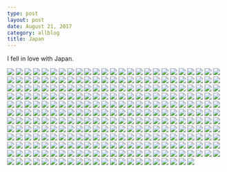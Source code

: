 ```yaml
---
type: post
layout: post
date: August 21, 2017
category: allblog
title: Japan
---
```


I fell in love with Japan.

<img class='post-img' src='{{ "/img/travel/Japan/IMG_20170727_144542.jpg" }}'/>
<img class='post-img' src='{{ "/img/travel/Japan/IMG_20170727_182942.jpg" }}'/>
<img class='post-img' src='{{ "/img/travel/Japan/IMG_20170727_184441.jpg" }}'/>
<img class='post-img' src='{{ "/img/travel/Japan/IMG_20170727_200330.jpg" }}'/>
<img class='post-img' src='{{ "/img/travel/Japan/IMG_20170727_210005.jpg" }}'/>
<img class='post-img' src='{{ "/img/travel/Japan/IMG_20170727_212751.jpg" }}'/>
<img class='post-img' src='{{ "/img/travel/Japan/IMG_20170727_222237.jpg" }}'/>
<img class='post-img' src='{{ "/img/travel/Japan/IMG_20170727_224914.jpg" }}'/>
<img class='post-img' src='{{ "/img/travel/Japan/IMG_20170727_231705.jpg" }}'/>
<img class='post-img' src='{{ "/img/travel/Japan/IMG_20170728_011257.jpg" }}'/>
<img class='post-img' src='{{ "/img/travel/Japan/IMG_20170728_013703.jpg" }}'/>
<img class='post-img' src='{{ "/img/travel/Japan/IMG_20170728_120305.jpg" }}'/>
<img class='post-img' src='{{ "/img/travel/Japan/IMG_20170728_122344.jpg" }}'/>
<img class='post-img' src='{{ "/img/travel/Japan/IMG_20170728_125957.jpg" }}'/>
<img class='post-img' src='{{ "/img/travel/Japan/IMG_20170728_130314.jpg" }}'/>
<img class='post-img' src='{{ "/img/travel/Japan/IMG_20170728_131445.jpg" }}'/>
<img class='post-img' src='{{ "/img/travel/Japan/IMG_20170728_132133.jpg" }}'/>
<img class='post-img' src='{{ "/img/travel/Japan/IMG_20170728_133724.jpg" }}'/>
<img class='post-img' src='{{ "/img/travel/Japan/IMG_20170728_134543.jpg" }}'/>
<img class='post-img' src='{{ "/img/travel/Japan/IMG_20170728_134602.jpg" }}'/>
<img class='post-img' src='{{ "/img/travel/Japan/IMG_20170728_134625.jpg" }}'/>
<img class='post-img' src='{{ "/img/travel/Japan/IMG_20170728_134720.jpg" }}'/>
<img class='post-img' src='{{ "/img/travel/Japan/IMG_20170728_134855.jpg" }}'/>
<img class='post-img' src='{{ "/img/travel/Japan/IMG_20170728_134936.jpg" }}'/>
<img class='post-img' src='{{ "/img/travel/Japan/IMG_20170728_135057.jpg" }}'/>
<img class='post-img' src='{{ "/img/travel/Japan/IMG_20170728_140126.jpg" }}'/>
<img class='post-img' src='{{ "/img/travel/Japan/IMG_20170728_143910.jpg" }}'/>
<img class='post-img' src='{{ "/img/travel/Japan/IMG_20170728_145020.jpg" }}'/>
<img class='post-img' src='{{ "/img/travel/Japan/IMG_20170728_145927.jpg" }}'/>
<img class='post-img' src='{{ "/img/travel/Japan/IMG_20170728_151631.jpg" }}'/>
<img class='post-img' src='{{ "/img/travel/Japan/IMG_20170728_153625.jpg" }}'/>
<img class='post-img' src='{{ "/img/travel/Japan/IMG_20170728_161403.jpg" }}'/>
<img class='post-img' src='{{ "/img/travel/Japan/IMG_20170728_161846.jpg" }}'/>
<img class='post-img' src='{{ "/img/travel/Japan/IMG_20170729_142511.jpg" }}'/>
<img class='post-img' src='{{ "/img/travel/Japan/IMG_20170729_145603.jpg" }}'/>
<img class='post-img' src='{{ "/img/travel/Japan/IMG_20170729_145749.jpg" }}'/>
<img class='post-img' src='{{ "/img/travel/Japan/IMG_20170729_150013.jpg" }}'/>
<img class='post-img' src='{{ "/img/travel/Japan/IMG_20170729_150308.jpg" }}'/>
<img class='post-img' src='{{ "/img/travel/Japan/IMG_20170729_152323.jpg" }}'/>
<img class='post-img' src='{{ "/img/travel/Japan/IMG_20170729_161927.jpg" }}'/>
<img class='post-img' src='{{ "/img/travel/Japan/IMG_20170729_164605.jpg" }}'/>
<img class='post-img' src='{{ "/img/travel/Japan/IMG_20170729_165238.jpg" }}'/>
<img class='post-img' src='{{ "/img/travel/Japan/IMG_20170729_170357.jpg" }}'/>
<img class='post-img' src='{{ "/img/travel/Japan/IMG_20170729_170512.jpg" }}'/>
<img class='post-img' src='{{ "/img/travel/Japan/IMG_20170729_171349.jpg" }}'/>
<img class='post-img' src='{{ "/img/travel/Japan/IMG_20170729_171417.jpg" }}'/>
<img class='post-img' src='{{ "/img/travel/Japan/IMG_20170729_171541.jpg" }}'/>
<img class='post-img' src='{{ "/img/travel/Japan/IMG_20170729_171934.jpg" }}'/>
<img class='post-img' src='{{ "/img/travel/Japan/IMG_20170729_172137.jpg" }}'/>
<img class='post-img' src='{{ "/img/travel/Japan/IMG_20170729_173115.jpg" }}'/>
<img class='post-img' src='{{ "/img/travel/Japan/IMG_20170729_173209.jpg" }}'/>
<img class='post-img' src='{{ "/img/travel/Japan/IMG_20170729_173448.jpg" }}'/>
<img class='post-img' src='{{ "/img/travel/Japan/IMG_20170729_174414.jpg" }}'/>
<img class='post-img' src='{{ "/img/travel/Japan/IMG_20170729_174726.jpg" }}'/>
<img class='post-img' src='{{ "/img/travel/Japan/IMG_20170729_180045.jpg" }}'/>
<img class='post-img' src='{{ "/img/travel/Japan/IMG_20170729_180248.jpg" }}'/>
<img class='post-img' src='{{ "/img/travel/Japan/IMG_20170729_200253.jpg" }}'/>
<img class='post-img' src='{{ "/img/travel/Japan/IMG_20170729_210706.jpg" }}'/>
<img class='post-img' src='{{ "/img/travel/Japan/IMG_20170729_225543.jpg" }}'/>
<img class='post-img' src='{{ "/img/travel/Japan/IMG_20170730_113601.jpg" }}'/>
<img class='post-img' src='{{ "/img/travel/Japan/IMG_20170730_114130.jpg" }}'/>
<img class='post-img' src='{{ "/img/travel/Japan/IMG_20170730_114326.jpg" }}'/>
<img class='post-img' src='{{ "/img/travel/Japan/IMG_20170730_114659.jpg" }}'/>
<img class='post-img' src='{{ "/img/travel/Japan/IMG_20170730_115707.jpg" }}'/>
<img class='post-img' src='{{ "/img/travel/Japan/IMG_20170730_122310.jpg" }}'/>
<img class='post-img' src='{{ "/img/travel/Japan/IMG_20170730_124552.jpg" }}'/>
<img class='post-img' src='{{ "/img/travel/Japan/IMG_20170730_125339.jpg" }}'/>
<img class='post-img' src='{{ "/img/travel/Japan/IMG_20170730_130908.jpg" }}'/>
<img class='post-img' src='{{ "/img/travel/Japan/IMG_20170730_140457.jpg" }}'/>
<img class='post-img' src='{{ "/img/travel/Japan/IMG_20170730_141743.jpg" }}'/>
<img class='post-img' src='{{ "/img/travel/Japan/IMG_20170730_142350.jpg" }}'/>
<img class='post-img' src='{{ "/img/travel/Japan/IMG_20170730_145354.jpg" }}'/>
<img class='post-img' src='{{ "/img/travel/Japan/IMG_20170730_170042.jpg" }}'/>
<img class='post-img' src='{{ "/img/travel/Japan/IMG_20170731_193201.jpg" }}'/>
<img class='post-img' src='{{ "/img/travel/Japan/IMG_20170731_204945.jpg" }}'/>
<img class='post-img' src='{{ "/img/travel/Japan/IMG_20170731_221243.jpg" }}'/>
<img class='post-img' src='{{ "/img/travel/Japan/IMG_20170731_223658.jpg" }}'/>
<img class='post-img' src='{{ "/img/travel/Japan/IMG_20170731_230056.jpg" }}'/>
<img class='post-img' src='{{ "/img/travel/Japan/IMG_2201.jpg" }}'/>
<img class='post-img' src='{{ "/img/travel/Japan/IMG_20170801_130353.jpg" }}'/>
<img class='post-img' src='{{ "/img/travel/Japan/IMG_20170801_144512.jpg" }}'/>
<img class='post-img' src='{{ "/img/travel/Japan/IMG_20170801_151703.jpg" }}'/>
<img class='post-img' src='{{ "/img/travel/Japan/IMG_20170801_152212.jpg" }}'/>
<img class='post-img' src='{{ "/img/travel/Japan/IMG_20170801_153031.jpg" }}'/>
<img class='post-img' src='{{ "/img/travel/Japan/IMG_20170801_162056.jpg" }}'/>
<img class='post-img' src='{{ "/img/travel/Japan/IMG_20170801_162317.jpg" }}'/>
<img class='post-img' src='{{ "/img/travel/Japan/IMG_20170802_043222.jpg" }}'/>
<img class='post-img' src='{{ "/img/travel/Japan/IMG_20170802_043725.jpg" }}'/>
<img class='post-img' src='{{ "/img/travel/Japan/IMG_20170802_044426.jpg" }}'/>
<img class='post-img' src='{{ "/img/travel/Japan/IMG_20170802_044830.jpg" }}'/>
<img class='post-img' src='{{ "/img/travel/Japan/IMG_20170802_045137.jpg" }}'/>
<img class='post-img' src='{{ "/img/travel/Japan/IMG_20170802_045527.jpg" }}'/>
<img class='post-img' src='{{ "/img/travel/Japan/IMG_20170802_045616.jpg" }}'/>
<img class='post-img' src='{{ "/img/travel/Japan/IMG_20170802_050152.jpg" }}'/>
<img class='post-img' src='{{ "/img/travel/Japan/IMG_20170802_050736.jpg" }}'/>
<img class='post-img' src='{{ "/img/travel/Japan/IMG_20170802_051009.jpg" }}'/>
<img class='post-img' src='{{ "/img/travel/Japan/IMG_20170802_052012.jpg" }}'/>
<img class='post-img' src='{{ "/img/travel/Japan/IMG_20170802_052444.jpg" }}'/>
<img class='post-img' src='{{ "/img/travel/Japan/IMG_20170802_053145.jpg" }}'/>
<img class='post-img' src='{{ "/img/travel/Japan/IMG_20170802_053648.jpg" }}'/>
<img class='post-img' src='{{ "/img/travel/Japan/IMG_20170802_053703.jpg" }}'/>
<img class='post-img' src='{{ "/img/travel/Japan/IMG_20170802_054238.jpg" }}'/>
<img class='post-img' src='{{ "/img/travel/Japan/IMG_20170802_054322.jpg" }}'/>
<img class='post-img' src='{{ "/img/travel/Japan/IMG_20170802_055132.jpg" }}'/>
<img class='post-img' src='{{ "/img/travel/Japan/IMG_20170802_060158.jpg" }}'/>
<img class='post-img' src='{{ "/img/travel/Japan/IMG_20170802_060951.jpg" }}'/>
<img class='post-img' src='{{ "/img/travel/Japan/IMG_20170802_061029.jpg" }}'/>
<img class='post-img' src='{{ "/img/travel/Japan/IMG_20170802_061246.jpg" }}'/>
<img class='post-img' src='{{ "/img/travel/Japan/IMG_20170802_062735.jpg" }}'/>
<img class='post-img' src='{{ "/img/travel/Japan/IMG_7819.jpg" }}'/>
<img class='post-img' src='{{ "/img/travel/Japan/IMG_20170802_063316.jpg" }}'/>
<img class='post-img' src='{{ "/img/travel/Japan/IMG_7832.jpg" }}'/>
<img class='post-img' src='{{ "/img/travel/Japan/IMG_20170802_064345.jpg" }}'/>
<img class='post-img' src='{{ "/img/travel/Japan/IMG_7842.jpg" }}'/>
<img class='post-img' src='{{ "/img/travel/Japan/IMG_20170802_070026.jpg" }}'/>
<img class='post-img' src='{{ "/img/travel/Japan/IMG_20170802_071741.jpg" }}'/>
<img class='post-img' src='{{ "/img/travel/Japan/IMG_20170802_073156.jpg" }}'/>
<img class='post-img' src='{{ "/img/travel/Japan/IMG_20170802_073659.jpg" }}'/>
<img class='post-img' src='{{ "/img/travel/Japan/IMG_7857.jpg" }}'/>
<img class='post-img' src='{{ "/img/travel/Japan/IMG_20170802_074023.jpg" }}'/>
<img class='post-img' src='{{ "/img/travel/Japan/IMG_20170802_083601.jpg" }}'/>
<img class='post-img' src='{{ "/img/travel/Japan/IMG_20170802_084158.jpg" }}'/>
<img class='post-img' src='{{ "/img/travel/Japan/IMG_20170802_090022.jpg" }}'/>
<img class='post-img' src='{{ "/img/travel/Japan/IMG_20170802_091711.jpg" }}'/>
<img class='post-img' src='{{ "/img/travel/Japan/IMG_20170802_104116.jpg" }}'/>
<img class='post-img' src='{{ "/img/travel/Japan/IMG_20170802_111746.jpg" }}'/>
<img class='post-img' src='{{ "/img/travel/Japan/IMG_20170802_112038.jpg" }}'/>
<img class='post-img' src='{{ "/img/travel/Japan/IMG_20170803_144843.jpg" }}'/>
<img class='post-img' src='{{ "/img/travel/Japan/IMG_20170804_211613.jpg" }}'/>
<img class='post-img' src='{{ "/img/travel/Japan/IMG_20170805_175634.jpg" }}'/>
<img class='post-img' src='{{ "/img/travel/Japan/IMG_20170805_175709.jpg" }}'/>
<img class='post-img' src='{{ "/img/travel/Japan/IMG_20170805_203141.jpg" }}'/>
<img class='post-img' src='{{ "/img/travel/Japan/IMG_20170805_213609.jpg" }}'/>
<img class='post-img' src='{{ "/img/travel/Japan/IMG_20170805_213630.jpg" }}'/>
<img class='post-img' src='{{ "/img/travel/Japan/IMG_20170806_003931.jpg" }}'/>
<img class='post-img' src='{{ "/img/travel/Japan/IMG_20170806_145513.jpg" }}'/>
<img class='post-img' src='{{ "/img/travel/Japan/IMG_20170806_185900.jpg" }}'/>
<img class='post-img' src='{{ "/img/travel/Japan/IMG_20170806_211919.jpg" }}'/>
<img class='post-img' src='{{ "/img/travel/Japan/IMG_20170807_072550.jpg" }}'/>
<img class='post-img' src='{{ "/img/travel/Japan/IMG_20170807_072635.jpg" }}'/>
<img class='post-img' src='{{ "/img/travel/Japan/IMG_20170807_072816.jpg" }}'/>
<img class='post-img' src='{{ "/img/travel/Japan/IMG_20170807_073938.jpg" }}'/>
<img class='post-img' src='{{ "/img/travel/Japan/IMG_20170807_074022.jpg" }}'/>
<img class='post-img' src='{{ "/img/travel/Japan/IMG_20170807_074819.jpg" }}'/>
<img class='post-img' src='{{ "/img/travel/Japan/IMG_20170807_075220.jpg" }}'/>
<img class='post-img' src='{{ "/img/travel/Japan/IMG_20170807_080009.jpg" }}'/>
<img class='post-img' src='{{ "/img/travel/Japan/IMG_20170807_081113.jpg" }}'/>
<img class='post-img' src='{{ "/img/travel/Japan/IMG_20170807_081444.jpg" }}'/>
<img class='post-img' src='{{ "/img/travel/Japan/IMG_20170807_081618.jpg" }}'/>
<img class='post-img' src='{{ "/img/travel/Japan/IMG_20170807_081753.jpg" }}'/>
<img class='post-img' src='{{ "/img/travel/Japan/IMG_20170807_082059.jpg" }}'/>
<img class='post-img' src='{{ "/img/travel/Japan/IMG_20170807_082811.jpg" }}'/>
<img class='post-img' src='{{ "/img/travel/Japan/IMG_20170807_082950.jpg" }}'/>
<img class='post-img' src='{{ "/img/travel/Japan/IMG_20170807_083712.jpg" }}'/>
<img class='post-img' src='{{ "/img/travel/Japan/IMG_20170807_085320.jpg" }}'/>
<img class='post-img' src='{{ "/img/travel/Japan/IMG_20170807_085823.jpg" }}'/>
<img class='post-img' src='{{ "/img/travel/Japan/IMG_20170807_090137.jpg" }}'/>
<img class='post-img' src='{{ "/img/travel/Japan/IMG_20170807_090847.jpg" }}'/>
<img class='post-img' src='{{ "/img/travel/Japan/IMG_20170807_090855.jpg" }}'/>
<img class='post-img' src='{{ "/img/travel/Japan/IMG_20170807_093510.jpg" }}'/>
<img class='post-img' src='{{ "/img/travel/Japan/PANO_20170807_094059.jpg" }}'/>
<img class='post-img' src='{{ "/img/travel/Japan/IMG_20170807_095540.jpg" }}'/>
<img class='post-img' src='{{ "/img/travel/Japan/IMG_20170807_100700.jpg" }}'/>
<img class='post-img' src='{{ "/img/travel/Japan/IMG_20170807_103705.jpg" }}'/>
<img class='post-img' src='{{ "/img/travel/Japan/IMG_20170807_104140.jpg" }}'/>
<img class='post-img' src='{{ "/img/travel/Japan/IMG_20170807_111837.jpg" }}'/>
<img class='post-img' src='{{ "/img/travel/Japan/IMG_20170807_111930.jpg" }}'/>
<img class='post-img' src='{{ "/img/travel/Japan/IMG_20170807_112101.jpg" }}'/>
<img class='post-img' src='{{ "/img/travel/Japan/IMG_20170807_121000.jpg" }}'/>
<img class='post-img' src='{{ "/img/travel/Japan/IMG_20170807_121152.jpg" }}'/>
<img class='post-img' src='{{ "/img/travel/Japan/IMG_20170807_121403.jpg" }}'/>
<img class='post-img' src='{{ "/img/travel/Japan/IMG_20170807_121739.jpg" }}'/>
<img class='post-img' src='{{ "/img/travel/Japan/IMG_20170807_122044.jpg" }}'/>
<img class='post-img' src='{{ "/img/travel/Japan/IMG_20170807_122327.jpg" }}'/>
<img class='post-img' src='{{ "/img/travel/Japan/IMG_20170807_123240.jpg" }}'/>
<img class='post-img' src='{{ "/img/travel/Japan/IMG_20170807_125511.jpg" }}'/>
<img class='post-img' src='{{ "/img/travel/Japan/IMG_20170807_125743.jpg" }}'/>
<img class='post-img' src='{{ "/img/travel/Japan/IMG_20170807_133101.jpg" }}'/>
<img class='post-img' src='{{ "/img/travel/Japan/IMG_20170807_142628.jpg" }}'/>
<img class='post-img' src='{{ "/img/travel/Japan/IMG_20170807_153258.jpg" }}'/>
<img class='post-img' src='{{ "/img/travel/Japan/IMG_20170807_153748.jpg" }}'/>
<img class='post-img' src='{{ "/img/travel/Japan/IMG_20170807_155002.jpg" }}'/>
<img class='post-img' src='{{ "/img/travel/Japan/IMG_20170807_161228.jpg" }}'/>
<img class='post-img' src='{{ "/img/travel/Japan/IMG_20170807_161419.jpg" }}'/>
<img class='post-img' src='{{ "/img/travel/Japan/IMG_20170807_204923.jpg" }}'/>
<img class='post-img' src='{{ "/img/travel/Japan/IMG_20170808_123345.jpg" }}'/>
<img class='post-img' src='{{ "/img/travel/Japan/IMG_20170808_150337.jpg" }}'/>
<img class='post-img' src='{{ "/img/travel/Japan/IMG_20170809_001044.jpg" }}'/>
<img class='post-img' src='{{ "/img/travel/Japan/IMG_20170809_134329.jpg" }}'/>
<img class='post-img' src='{{ "/img/travel/Japan/IMG_20170810_122648.jpg" }}'/>
<img class='post-img' src='{{ "/img/travel/Japan/IMG_20170810_134749.jpg" }}'/>
<img class='post-img' src='{{ "/img/travel/Japan/IMG_20170810_150859.jpg" }}'/>
<img class='post-img' src='{{ "/img/travel/Japan/IMG_20170810_150945.jpg" }}'/>
<img class='post-img' src='{{ "/img/travel/Japan/IMG_20170810_151228.jpg" }}'/>
<img class='post-img' src='{{ "/img/travel/Japan/IMG_20170810_151857.jpg" }}'/>
<img class='post-img' src='{{ "/img/travel/Japan/IMG_20170810_151909.jpg" }}'/>
<img class='post-img' src='{{ "/img/travel/Japan/IMG_20170811_130059.jpg" }}'/>
<img class='post-img' src='{{ "/img/travel/Japan/IMG_20170811_132233.jpg" }}'/>
<img class='post-img' src='{{ "/img/travel/Japan/IMG_20170811_132659.jpg" }}'/>
<img class='post-img' src='{{ "/img/travel/Japan/IMG_20170811_132911.jpg" }}'/>
<img class='post-img' src='{{ "/img/travel/Japan/IMG_20170811_133208.jpg" }}'/>
<img class='post-img' src='{{ "/img/travel/Japan/IMG_20170811_133227.jpg" }}'/>
<img class='post-img' src='{{ "/img/travel/Japan/IMG_20170811_133353.jpg" }}'/>
<img class='post-img' src='{{ "/img/travel/Japan/IMG_20170811_134330.jpg" }}'/>
<img class='post-img' src='{{ "/img/travel/Japan/IMG_20170811_134421.jpg" }}'/>
<img class='post-img' src='{{ "/img/travel/Japan/IMG_20170811_134444.jpg" }}'/>
<img class='post-img' src='{{ "/img/travel/Japan/IMG_20170811_134847.jpg" }}'/>
<img class='post-img' src='{{ "/img/travel/Japan/IMG_20170811_134937.jpg" }}'/>
<img class='post-img' src='{{ "/img/travel/Japan/IMG_20170811_135349.jpg" }}'/>
<img class='post-img' src='{{ "/img/travel/Japan/IMG_20170811_135540.jpg" }}'/>
<img class='post-img' src='{{ "/img/travel/Japan/IMG_20170811_135709.jpg" }}'/>
<img class='post-img' src='{{ "/img/travel/Japan/IMG_20170811_141743.jpg" }}'/>
<img class='post-img' src='{{ "/img/travel/Japan/IMG_20170811_151210.jpg" }}'/>
<img class='post-img' src='{{ "/img/travel/Japan/IMG_20170811_153454.jpg" }}'/>
<img class='post-img' src='{{ "/img/travel/Japan/IMG_20170811_154542.jpg" }}'/>
<img class='post-img' src='{{ "/img/travel/Japan/IMG_20170811_163040.jpg" }}'/>
<img class='post-img' src='{{ "/img/travel/Japan/IMG_20170811_164322.jpg" }}'/>
<img class='post-img' src='{{ "/img/travel/Japan/IMG_20170811_164339.jpg" }}'/>
<img class='post-img' src='{{ "/img/travel/Japan/image6.jpg" }}'/>
<img class='post-img' src='{{ "/img/travel/Japan/IMG_20170811_164554.jpg" }}'/>
<img class='post-img' src='{{ "/img/travel/Japan/IMG_20170811_165327.jpg" }}'/>
<img class='post-img' src='{{ "/img/travel/Japan/IMG_20170811_165925.jpg" }}'/>
<img class='post-img' src='{{ "/img/travel/Japan/IMG_20170811_170145.jpg" }}'/>
<img class='post-img' src='{{ "/img/travel/Japan/IMG_20170811_170338.jpg" }}'/>
<img class='post-img' src='{{ "/img/travel/Japan/IMG_20170811_170526.jpg" }}'/>
<img class='post-img' src='{{ "/img/travel/Japan/IMG_20170811_170623.jpg" }}'/>
<img class='post-img' src='{{ "/img/travel/Japan/IMG_20170811_170746.jpg" }}'/>
<img class='post-img' src='{{ "/img/travel/Japan/IMG_20170811_171412.jpg" }}'/>
<img class='post-img' src='{{ "/img/travel/Japan/IMG_20170811_171637.jpg" }}'/>
<img class='post-img' src='{{ "/img/travel/Japan/IMG_20170811_171827.jpg" }}'/>
<img class='post-img' src='{{ "/img/travel/Japan/IMG_20170811_172206.jpg" }}'/>
<img class='post-img' src='{{ "/img/travel/Japan/IMG_20170811_172827.jpg" }}'/>
<img class='post-img' src='{{ "/img/travel/Japan/image5.jpg" }}'/>
<img class='post-img' src='{{ "/img/travel/Japan/IMG_20170811_222349.jpg" }}'/>
<img class='post-img' src='{{ "/img/travel/Japan/IMG_20170812_121739.jpg" }}'/>
<img class='post-img' src='{{ "/img/travel/Japan/image8.jpg" }}'/>
<img class='post-img' src='{{ "/img/travel/Japan/IMG_20170812_173105.jpg" }}'/>
<img class='post-img' src='{{ "/img/travel/Japan/IMG_20170812_181525.jpg" }}'/>
<img class='post-img' src='{{ "/img/travel/Japan/IMG_20170812_183611.jpg" }}'/>
<img class='post-img' src='{{ "/img/travel/Japan/IMG_20170812_183833.jpg" }}'/>
<img class='post-img' src='{{ "/img/travel/Japan/IMG_20170812_184108.jpg" }}'/>
<img class='post-img' src='{{ "/img/travel/Japan/IMG_20170812_191857.jpg" }}'/>
<img class='post-img' src='{{ "/img/travel/Japan/IMG_20170812_193452.jpg" }}'/>
<img class='post-img' src='{{ "/img/travel/Japan/IMG_20170812_194731.jpg" }}'/>
<img class='post-img' src='{{ "/img/travel/Japan/IMG_20170812_194843.jpg" }}'/>
<img class='post-img' src='{{ "/img/travel/Japan/IMG_20170812_203232.jpg" }}'/>
<img class='post-img' src='{{ "/img/travel/Japan/IMG_20170812_211606.jpg" }}'/>
<img class='post-img' src='{{ "/img/travel/Japan/IMG_20170812_211620.jpg" }}'/>
<img class='post-img' src='{{ "/img/travel/Japan/IMG_20170813_153715.jpg" }}'/>
<img class='post-img' src='{{ "/img/travel/Japan/IMG_20170813_164508.jpg" }}'/>
<img class='post-img' src='{{ "/img/travel/Japan/IMG_20170813_172108.jpg" }}'/>
<img class='post-img' src='{{ "/img/travel/Japan/IMG_20170813_172119.jpg" }}'/>
<img class='post-img' src='{{ "/img/travel/Japan/IMG_20170813_173226.jpg" }}'/>
<img class='post-img' src='{{ "/img/travel/Japan/IMG_20170813_181808.jpg" }}'/>
<img class='post-img' src='{{ "/img/travel/Japan/IMG_20170813_183148.jpg" }}'/>
<img class='post-img' src='{{ "/img/travel/Japan/IMG_20170813_183633.jpg" }}'/>
<img class='post-img' src='{{ "/img/travel/Japan/IMG_20170813_184209.jpg" }}'/>
<img class='post-img' src='{{ "/img/travel/Japan/IMG_20170813_190454.jpg" }}'/>
<img class='post-img' src='{{ "/img/travel/Japan/image5-1.jpg" }}'/>
<img class='post-img' src='{{ "/img/travel/Japan/IMG_20170813_193247.jpg" }}'/>
<img class='post-img' src='{{ "/img/travel/Japan/IMG_20170813_193642.jpg" }}'/>
<img class='post-img' src='{{ "/img/travel/Japan/IMG_20170813_195309.jpg" }}'/>
<img class='post-img' src='{{ "/img/travel/Japan/IMG_20170813_203011.jpg" }}'/>
<img class='post-img' src='{{ "/img/travel/Japan/IMG_20170813_203403.jpg" }}'/>
<img class='post-img' src='{{ "/img/travel/Japan/IMG_20170813_203510.jpg" }}'/>
<img class='post-img' src='{{ "/img/travel/Japan/IMG_20170813_205006.jpg" }}'/>
<img class='post-img' src='{{ "/img/travel/Japan/IMG_20170813_212149.jpg" }}'/>
<img class='post-img' src='{{ "/img/travel/Japan/IMG_20170813_221913.jpg" }}'/>
<img class='post-img' src='{{ "/img/travel/Japan/IMG_20170814_052956.jpg" }}'/>
<img class='post-img' src='{{ "/img/travel/Japan/IMG_20170814_053151.jpg" }}'/>
<img class='post-img' src='{{ "/img/travel/Japan/IMG_20170814_053553.jpg" }}'/>
<img class='post-img' src='{{ "/img/travel/Japan/IMG_20170814_060658.jpg" }}'/>
<img class='post-img' src='{{ "/img/travel/Japan/image4-1.jpg" }}'/>
<img class='post-img' src='{{ "/img/travel/Japan/IMG_20170814_174913.jpg" }}'/>
<img class='post-img' src='{{ "/img/travel/Japan/IMG_20170815_104631.jpg" }}'/>
<img class='post-img' src='{{ "/img/travel/Japan/IMG_20170815_105700.jpg" }}'/>
<img class='post-img' src='{{ "/img/travel/Japan/IMG_20170815_110954.jpg" }}'/>
<img class='post-img' src='{{ "/img/travel/Japan/IMG_20170815_111053.jpg" }}'/>
<img class='post-img' src='{{ "/img/travel/Japan/IMG_20170815_223925.jpg" }}'/>
<img class='post-img' src='{{ "/img/travel/Japan/IMG_20170816_143609.jpg" }}'/>
<img class='post-img' src='{{ "/img/travel/Japan/IMG_20170816_144147.jpg" }}'/>
<img class='post-img' src='{{ "/img/travel/Japan/IMG_20170816_144514.jpg" }}'/>
<img class='post-img' src='{{ "/img/travel/Japan/IMG_20170816_145245.jpg" }}'/>
<img class='post-img' src='{{ "/img/travel/Japan/IMG_20170816_150415.jpg" }}'/>
<img class='post-img' src='{{ "/img/travel/Japan/IMG_20170816_155051.jpg" }}'/>
<img class='post-img' src='{{ "/img/travel/Japan/IMG_20170816_182050.jpg" }}'/>
<img class='post-img' src='{{ "/img/travel/Japan/IMG_20170816_185531.jpg" }}'/>
<img class='post-img' src='{{ "/img/travel/Japan/IMG_20170816_191325.jpg" }}'/>
<img class='post-img' src='{{ "/img/travel/Japan/IMG_20170816_201041.jpg" }}'/>
<img class='post-img' src='{{ "/img/travel/Japan/IMG_6341.jpg" }}'/>
<img class='post-img' src='{{ "/img/travel/Japan/IMG_20170819_150058.jpg" }}'/>
<img class='post-img' src='{{ "/img/travel/Japan/IMG_20170819_151428.jpg" }}'/>
<img class='post-img' src='{{ "/img/travel/Japan/IMG_20170819_161215.jpg" }}'/>
<img class='post-img' src='{{ "/img/travel/Japan/IMG_20170819_172219.jpg" }}'/>
<img class='post-img' src='{{ "/img/travel/Japan/IMG_20170819_203812.jpg" }}'/>
<img class='post-img' src='{{ "/img/travel/Japan/IMG_2358.jpg" }}'/>
<img class='post-img' src='{{ "/img/travel/Japan/DSC_0080.jpg" }}'/>
